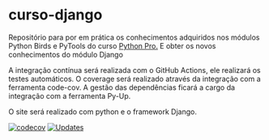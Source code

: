 # curso-django
Repositório para por em prática os conhecimentos adquiridos nos módulos Python Birds e PyTools do curso 
[Python Pro.](https://www.python.pro.br/)
E obter os novos conhecimentos do módulo Django

A integração contínua será realizada com o GitHub Actions, ele realizará os testes automáticos.
O coverage será realizado através da integração com a ferramenta code-cov.
A gestão das dependências ficará a cargo da integração com a ferramenta Py-Up.

O site será realizado com python e o framework Django.

[![codecov](https://codecov.io/gh/Rafael-Fonseca/curso-django/branch/main/graph/badge.svg?token=LKTSP2O0IM)](https://codecov.io/gh/Rafael-Fonseca/curso-django)
[![Updates](https://pyup.io/repos/github/Rafael-Fonseca/curso-django/shield.svg)](https://pyup.io/repos/github/Rafael-Fonseca/curso-django/)
